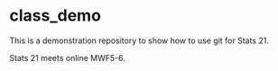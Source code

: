 # class_demo

This is a demonstration repository to show how to use git for Stats 21.

Stats 21 meets online MWF5-6.
